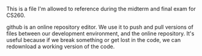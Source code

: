 This is a file I'm allowed to reference during the midterm and final exam for CS260.

github is an online repository editor. We use it to push and pull versions of files between our development environment, and the online repository. It's useful
because if we break something or get lost in the code, we can redownload a working version of the code.
